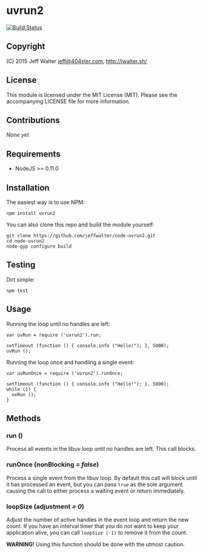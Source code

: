 uvrun2
======

[![Build Status](https://travis-ci.org/jeffwalter/node-uvrun2.svg?branch=master)](https://travis-ci.org/jeffwalter/node-uvrun2)

Copyright
---------
(C) 2015 Jeff Walter <jeff@404ster.com>, http://jwalter.sh/

License
-------

This module is licensed under the MIT License (MIT). Please see the
accompanying LICENSE file for more information.

Contributions
-------------
*None yet*

Requirements
------------

* NodeJS >= 0.11.0

Installation
------------

The easiest way is to use NPM:

    npm install uvrun2

You can also clone this repo and build the module yourself:

    git clone https://github.com/jeffwalter/node-uvrun2.git
    cd node-uvrun2
    node-gyp configure build

Testing
-------

Dirt simple:

    npm test

Usage
-----

Running the loop until no handles are left:

    var uvRun = require ('uvrun2').run;

    setTimeout (function () { console.info ("Hello!"); }, 5000);
    uvRun ();

Running the loop once and handling a single event:

    var uvRunOnce = require ('uvrun2').runOnce;

    setTimeout (function () { console.info ("Hello!"); }, 5000);
    while (1) {
      uvRun ();
    }

Methods
-------

### run ()

Process all events in the libuv loop until no handles are left. This call
blocks.

### runOnce (nonBlocking *= false*)

Process a single event from the libuv loop. By default this call will block
until it has processed an event, but you can pass `true` as the sole argument
causing the call to either process a waiting event or return immediately.

### loopSize (adjustment *= 0*)

Adjust the number of active handles in the event loop and return the new count.
If you have an interval timer that you do not want to keep your application
alive, you can call `loopSize (-1)` to remove it from the count.

**WARNING!** Using this function should be done with the utmost caution.
